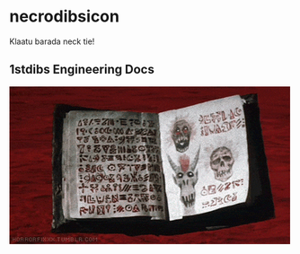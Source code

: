 # necrodibsicon
Klaatu barada neck tie!

## 1stdibs Engineering Docs

<img src="./assets/images/necrodibsicon.gif" />
